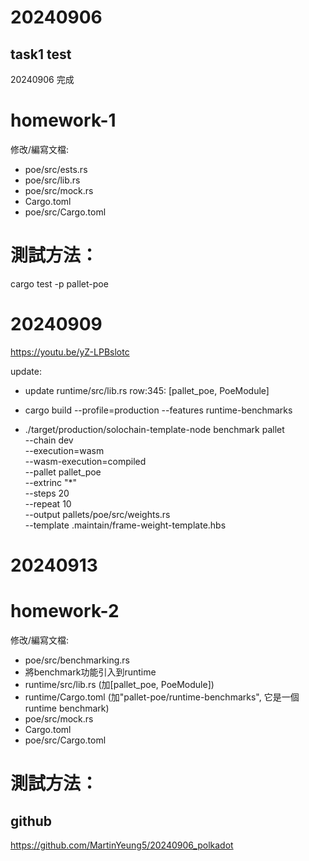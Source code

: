 # 20240906
## task1 test
20240906 完成
# homework-1
修改/編寫文檔:
* poe/src/ests.rs
* poe/src/lib.rs
* poe/src/mock.rs
* Cargo.toml
* poe/src/Cargo.toml

# 測試方法：
cargo test -p pallet-poe


# 20240909
https://youtu.be/yZ-LPBslotc

update:
* update runtime/src/lib.rs
row:345: [pallet_poe, PoeModule]

* cargo build --profile=production --features runtime-benchmarks
* ./target/production/solochain-template-node benchmark pallet \
--chain dev \
--execution=wasm \
--wasm-execution=compiled \
--pallet pallet_poe \
--extrinc "*" \
--steps 20 \
--repeat 10 \
--output pallets/poe/src/weights.rs \
--template .maintain/frame-weight-template.hbs

# 20240913
# homework-2
修改/編寫文檔:
* poe/src/benchmarking.rs
* 將benchmark功能引入到runtime
* runtime/src/lib.rs (加[pallet_poe, PoeModule])
* runtime/Cargo.toml (加"pallet-poe/runtime-benchmarks", 它是一個runtime benchmark)
* poe/src/mock.rs
* Cargo.toml
* poe/src/Cargo.toml

# 測試方法：


## github
https://github.com/MartinYeung5/20240906_polkadot
